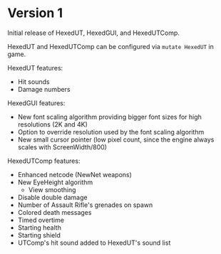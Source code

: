 # Version 1

Initial release of HexedUT, HexedGUI, and HexedUTComp.

HexedUT and HexedUTComp can be configured via `mutate HexedUT` in game.

HexedUT features:
* Hit sounds
* Damage numbers

HexedGUI features:
* New font scaling algorithm providing bigger font sizes for high resolutions (2K and 4K)
* Option to override resolution used by the font scaling algorithm
* New small cursor pointer (low pixel count, since the engine always scales with ScreenWidth/800)

HexedUTComp features:
* Enhanced netcode (NewNet weapons)
* New EyeHeight algorithm
  * View smoothing
* Disable double damage
* Number of Assault Rifle's grenades on spawn
* Colored death messages
* Timed overtime
* Starting health
* Starting shield
* UTComp's hit sound added to HexedUT's sound list
